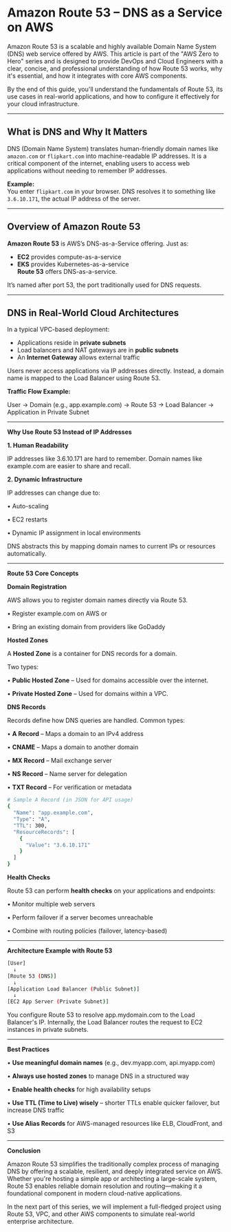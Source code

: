 # Amazon Route 53 – DNS as a Service on AWS

Amazon Route 53 is a scalable and highly available Domain Name System (DNS) web service offered by AWS. This article is part of the "AWS Zero to Hero" series and is designed to provide DevOps and Cloud Engineers with a clear, concise, and professional understanding of how Route 53 works, why it's essential, and how it integrates with core AWS components.

By the end of this guide, you'll understand the fundamentals of Route 53, its use cases in real-world applications, and how to configure it effectively for your cloud infrastructure.

---

## What is DNS and Why It Matters

DNS (Domain Name System) translates human-friendly domain names like `amazon.com` or `flipkart.com` into machine-readable IP addresses. It is a critical component of the internet, enabling users to access web applications without needing to remember IP addresses.

**Example:**  
You enter `flipkart.com` in your browser. DNS resolves it to something like `3.6.10.171`, the actual IP address of the server.

---

## Overview of Amazon Route 53

**Amazon Route 53** is AWS’s DNS-as-a-Service offering. Just as:
- **EC2** provides compute-as-a-service
- **EKS** provides Kubernetes-as-a-service  
**Route 53** offers DNS-as-a-service.

It’s named after port 53, the port traditionally used for DNS requests.

---

## DNS in Real-World Cloud Architectures

In a typical VPC-based deployment:
- Applications reside in **private subnets**
- Load balancers and NAT gateways are in **public subnets**
- An **Internet Gateway** allows external traffic

Users never access applications via IP addresses directly. Instead, a domain name is mapped to the Load Balancer using Route 53.

**Traffic Flow Example:**

User -> Domain (e.g., app.example.com) 
     -> Route 53 
     -> Load Balancer 
     -> Application in Private Subnet

---

**Why Use Route 53 Instead of IP Addresses**

**1. Human Readability**

IP addresses like 3.6.10.171 are hard to remember. Domain names like example.com are easier to share and recall.

**2. Dynamic Infrastructure**

IP addresses can change due to:

•	Auto-scaling

•	EC2 restarts

•	Dynamic IP assignment in local environments

DNS abstracts this by mapping domain names to current IPs or resources automatically.

---

**Route 53 Core Concepts**

**Domain Registration**

AWS allows you to register domain names directly via Route 53.

•	Register example.com on AWS or

•	Bring an existing domain from providers like GoDaddy

**Hosted Zones**

A **Hosted Zone** is a container for DNS records for a domain.

Two types:

•	**Public Hosted Zone** – Used for domains accessible over the internet.

•	**Private Hosted Zone** – Used for domains within a VPC.

**DNS Records**

Records define how DNS queries are handled. Common types:

•	**A Record** – Maps a domain to an IPv4 address

•	**CNAME** – Maps a domain to another domain

•	**MX Record** – Mail exchange server

•	**NS Record** – Name server for delegation

•	**TXT Record** – For verification or metadata

```sh
# Sample A Record (in JSON for API usage)
{
  "Name": "app.example.com",
  "Type": "A",
  "TTL": 300,
  "ResourceRecords": [
    {
      "Value": "3.6.10.171"
    }
  ]
}
```

**Health Checks**

Route 53 can perform **health checks** on your applications and endpoints:

•	Monitor multiple web servers

•	Perform failover if a server becomes unreachable

•	Combine with routing policies (failover, latency-based)

---

**Architecture Example with Route 53**

```sh
[User] 
  ↓
[Route 53 (DNS)]
  ↓
[Application Load Balancer (Public Subnet)]
  ↓
[EC2 App Server (Private Subnet)]
```

You configure Route 53 to resolve app.mydomain.com to the Load Balancer's IP. Internally, the Load Balancer routes the request to EC2 instances in private subnets.

---

**Best Practices**

•	**Use meaningful domain names** (e.g., dev.myapp.com, api.myapp.com)

•	**Always use hosted zones** to manage DNS in a structured way

•	**Enable health checks** for high availability setups

•	**Use TTL (Time to Live) wisely** – shorter TTLs enable quicker failover, but increase DNS traffic

•	**Use Alias Records** for AWS-managed resources like ELB, CloudFront, and S3

---

**Conclusion**

Amazon Route 53 simplifies the traditionally complex process of managing DNS by offering a scalable, resilient, and deeply integrated service on AWS. Whether you're hosting a simple app or architecting a large-scale system, Route 53 enables reliable domain resolution and routing—making it a foundational component in modern cloud-native applications.

In the next part of this series, we will implement a full-fledged project using Route 53, VPC, and other AWS components to simulate real-world enterprise architecture.

